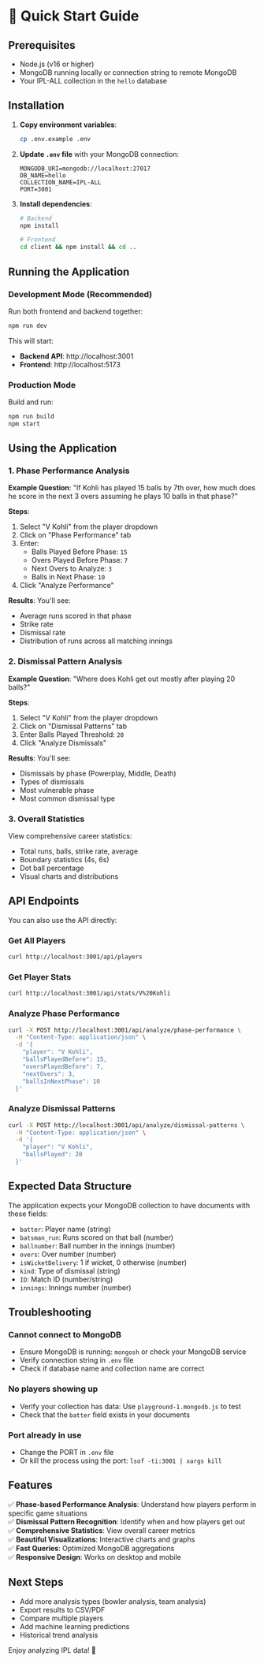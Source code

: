 # 🏏 Quick Start Guide

## Prerequisites

- Node.js (v16 or higher)
- MongoDB running locally or connection string to remote MongoDB
- Your IPL-ALL collection in the `hello` database

## Installation

1. **Copy environment variables**:
   ```bash
   cp .env.example .env
   ```

2. **Update `.env` file** with your MongoDB connection:
   ```
   MONGODB_URI=mongodb://localhost:27017
   DB_NAME=hello
   COLLECTION_NAME=IPL-ALL
   PORT=3001
   ```

3. **Install dependencies**:
   ```bash
   # Backend
   npm install
   
   # Frontend
   cd client && npm install && cd ..
   ```

## Running the Application

### Development Mode (Recommended)

Run both frontend and backend together:
```bash
npm run dev
```

This will start:
- **Backend API**: http://localhost:3001
- **Frontend**: http://localhost:5173

### Production Mode

Build and run:
```bash
npm run build
npm start
```

## Using the Application

### 1. Phase Performance Analysis

**Example Question**: "If Kohli has played 15 balls by 7th over, how much does he score in the next 3 overs assuming he plays 10 balls in that phase?"

**Steps**:
1. Select "V Kohli" from the player dropdown
2. Click on "Phase Performance" tab
3. Enter:
   - Balls Played Before Phase: `15`
   - Overs Played Before Phase: `7`
   - Next Overs to Analyze: `3`
   - Balls in Next Phase: `10`
4. Click "Analyze Performance"

**Results**: You'll see:
- Average runs scored in that phase
- Strike rate
- Dismissal rate
- Distribution of runs across all matching innings

### 2. Dismissal Pattern Analysis

**Example Question**: "Where does Kohli get out mostly after playing 20 balls?"

**Steps**:
1. Select "V Kohli" from the player dropdown
2. Click on "Dismissal Patterns" tab
3. Enter Balls Played Threshold: `20`
4. Click "Analyze Dismissals"

**Results**: You'll see:
- Dismissals by phase (Powerplay, Middle, Death)
- Types of dismissals
- Most vulnerable phase
- Most common dismissal type

### 3. Overall Statistics

View comprehensive career statistics:
- Total runs, balls, strike rate, average
- Boundary statistics (4s, 6s)
- Dot ball percentage
- Visual charts and distributions

## API Endpoints

You can also use the API directly:

### Get All Players
```bash
curl http://localhost:3001/api/players
```

### Get Player Stats
```bash
curl http://localhost:3001/api/stats/V%20Kohli
```

### Analyze Phase Performance
```bash
curl -X POST http://localhost:3001/api/analyze/phase-performance \
  -H "Content-Type: application/json" \
  -d '{
    "player": "V Kohli",
    "ballsPlayedBefore": 15,
    "oversPlayedBefore": 7,
    "nextOvers": 3,
    "ballsInNextPhase": 10
  }'
```

### Analyze Dismissal Patterns
```bash
curl -X POST http://localhost:3001/api/analyze/dismissal-patterns \
  -H "Content-Type: application/json" \
  -d '{
    "player": "V Kohli",
    "ballsPlayed": 20
  }'
```

## Expected Data Structure

The application expects your MongoDB collection to have documents with these fields:

- `batter`: Player name (string)
- `batsman_run`: Runs scored on that ball (number)
- `ballnumber`: Ball number in the innings (number)
- `overs`: Over number (number)
- `isWicketDelivery`: 1 if wicket, 0 otherwise (number)
- `kind`: Type of dismissal (string)
- `ID`: Match ID (number/string)
- `innings`: Innings number (number)

## Troubleshooting

### Cannot connect to MongoDB
- Ensure MongoDB is running: `mongosh` or check your MongoDB service
- Verify connection string in `.env` file
- Check if database name and collection name are correct

### No players showing up
- Verify your collection has data: Use `playground-1.mongodb.js` to test
- Check that the `batter` field exists in your documents

### Port already in use
- Change the PORT in `.env` file
- Or kill the process using the port: `lsof -ti:3001 | xargs kill`

## Features

✅ **Phase-based Performance Analysis**: Understand how players perform in specific game situations  
✅ **Dismissal Pattern Recognition**: Identify when and how players get out  
✅ **Comprehensive Statistics**: View overall career metrics  
✅ **Beautiful Visualizations**: Interactive charts and graphs  
✅ **Fast Queries**: Optimized MongoDB aggregations  
✅ **Responsive Design**: Works on desktop and mobile  

## Next Steps

- Add more analysis types (bowler analysis, team analysis)
- Export results to CSV/PDF
- Compare multiple players
- Add machine learning predictions
- Historical trend analysis

Enjoy analyzing IPL data! 🏏

